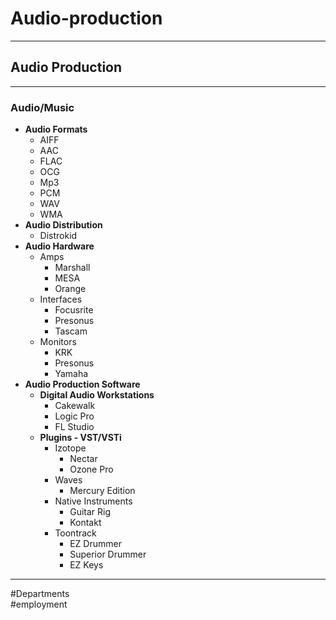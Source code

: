 # Audio-production

---

## Audio Production

---

### Audio/Music

- **Audio Formats**
	- AIFF
	- AAC
	- FLAC
	- OCG
	- Mp3
	- PCM
	- WAV
	- WMA
- **Audio Distribution**
	- Distrokid
- **Audio Hardware**
	 - Amps
		- Marshall
		- MESA
		- Orange
	- Interfaces
		- Focusrite
		- Presonus
		- Tascam
	- Monitors
		- KRK
		- Presonus
		- Yamaha
- **Audio Production Software**
	- **Digital Audio Workstations**
		- Cakewalk
		- Logic Pro
		- FL Studio
	- **Plugins - VST/VSTi**
		- Izotope
			- Nectar
			- Ozone Pro
		- Waves
			- Mercury Edition
		- Native Instruments
			- Guitar Rig
			- Kontakt
		- Toontrack
			- EZ Drummer
			- Superior Drummer
			- EZ Keys

---

#Departments  
#employment
